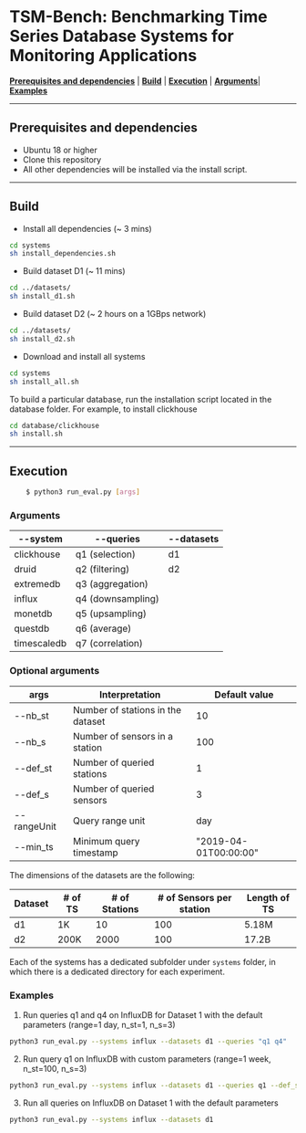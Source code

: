 # TSM-Bench: Benchmarking Time Series Database Systems for Monitoring Applications


[**Prerequisites and dependencies**](#prerequisites) | [**Build**](#build) | [**Execution**](#execution) | [**Arguments**](#arguments)| [**Examples**](#examples)

___
## Prerequisites and dependencies

- Ubuntu 18 or higher
- Clone this repository
- All other dependencies will be installed via the install script.

___
## Build

- Install all dependencies (~ 3 mins)

```bash
cd systems
sh install_dependencies.sh
```

- Build dataset D1 (~ 11 mins)

```bash
cd ../datasets/
sh install_d1.sh
```

- Build dataset D2 (~ 2 hours on a 1GBps network)

```bash
cd ../datasets/
sh install_d2.sh
```


- Download and install all systems

```bash
cd systems
sh install_all.sh
```

To build a particular database, run the installation script located in the database folder. For example, to install clickhouse

```bash
cd database/clickhouse
sh install.sh
```



___
## Execution


```bash
	$ python3 run_eval.py [args]
```

### Arguments 
| --system | --queries | --datasets |
| ------ | ------ | ------ |
| clickhouse | q1 (selection) | d1 |
| druid | q2 (filtering) | d2 |
| extremedb | q3 (aggregation) |  |
| influx | q4 (downsampling) |  |
| monetdb | q5 (upsampling) |  |
| questdb | q6 (average) | |
| timescaledb | q7 (correlation) | |


### Optional arguments

 | args  |  Interpretation | Default value | 
 | --------    | ------- | ------- | 
 | --nb_st   |  Number of stations in the dataset | 10
 | --nb_s   |  Number of sensors in a station | 100
 | --def_st   |   Number of queried stations | 1
 | --def_s   |   Number of queried sensors | 3
 | --rangeUnit   |  Query range unit | day
 | --min_ts   |   Minimum query timestamp | "2019-04-01T00:00:00" | --max_ts   |   Maximum query timestamp | "2019-04-30T00:00:00"


The dimensions of the datasets are the following:

| Dataset | # of TS | # of Stations | # of Sensors per station | Length of TS | 
| ------ | ------ | ------ | ------ | ------ |
| d1 | 1K | 10 | 100 | 5.18M |
| d2 | 200K | 2000 | 100 | 17.2B |


Each of the systems has a dedicated subfolder under `systems` folder, in which there is a dedicated directory for each experiment. 

### Examples

1. Run queries q1 and q4 on InfluxDB for Dataset 1 with the default parameters (range=1 day, n_st=1, n_s=3)
 
```bash 
python3 run_eval.py --systems influx --datasets d1 --queries "q1 q4"
```

2. Run query q1 on InfluxDB with custom parameters (range=1 week, n_st=100, n_s=3)
 
```bash 
python3 run_eval.py --systems influx --datasets d1 --queries q1 --def_st 100 --def_s 3 --range 1 --rangeUnit day
```

3. Run all queries on InfluxDB on Dataset 1 with the default parameters
 
```bash 
python3 run_eval.py --systems influx --datasets d1
```


